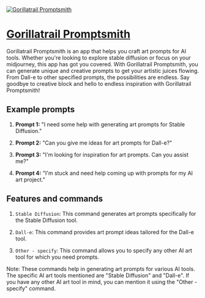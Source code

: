 [![Gorillatrail Promptsmith](https://files.oaiusercontent.com/file-HHfRCUPZ4ofq8DKej53uhOrA?se=2123-10-17T03%3A24%3A24Z&sp=r&sv=2021-08-06&sr=b&rscc=max-age%3D31536000%2C%20immutable&rscd=attachment%3B%20filename%3Dcc7f340a-bee1-4a89-b7f4-13394047985e.png&sig=dsN9AMjfLAvvxs8mehRzA3WePqjizJFiZyY9gNHKOgc%3D)](https://chat.openai.com/g/g-U6aEls0GF-gorillatrail-promptsmith)

# [Gorillatrail Promptsmith](https://chat.openai.com/g/g-U6aEls0GF-gorillatrail-promptsmith)

Gorillatrail Promptsmith is an app that helps you craft art prompts for AI tools. Whether you're looking to explore stable diffusion or focus on your midjourney, this app has got you covered. With Gorillatrail Promptsmith, you can generate unique and creative prompts to get your artistic juices flowing. From Dall-e to other specified prompts, the possibilities are endless. Say goodbye to creative block and hello to endless inspiration with Gorillatrail Promptsmith!

## Example prompts

1. **Prompt 1:** "I need some help with generating art prompts for Stable Diffusion."

2. **Prompt 2:** "Can you give me ideas for art prompts for Dall-e?"

3. **Prompt 3:** "I'm looking for inspiration for art prompts. Can you assist me?"

4. **Prompt 4:** "I'm stuck and need help coming up with prompts for my AI art project."

## Features and commands

1. `Stable Diffusion`: This command generates art prompts specifically for the Stable Diffusion tool.

2. `Dall-e`: This command provides art prompt ideas tailored for the Dall-e tool.

3. `Other - specify`: This command allows you to specify any other AI art tool for which you need prompts.

Note: These commands help in generating art prompts for various AI tools. The specific AI art tools mentioned are "Stable Diffusion" and "Dall-e". If you have any other AI art tool in mind, you can mention it using the "Other - specify" command.